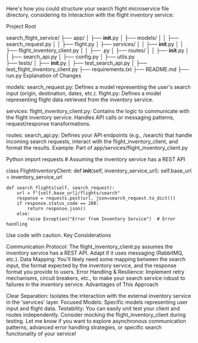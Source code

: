 
Here's how you could structure your search flight microservice file directory, considering its interaction with the flight inventory service:

Project Root

search_flight_service/
├── app/
│   ├── __init__.py
│   ├── models/
│   │   ├── search_request.py
│   │   ├── flight.py
│   ├── services/
│   │   ├── __init__.py
│   │   ├── flight_inventory_client.py
│   │   ├── .py
│   ├── routes/
│   │   ├── __init__.py
│   │   ├── search_api.py
│   ├── config.py
│   ├── utils.py  
├── tests/
│   ├── __init__.py
│   ├── test_search_api.py
│   ├── test_flight_inventory_client.py
├── requirements.txt
├── README.md
├── run.py
Explanation of Changes

models:
search_request.py: Defines a model representing the user's search input (origin, destination, dates, etc.).
flight.py: Defines a model representing flight data retrieved from the inventory service.

services:
flight_inventory_client.py: Contains the logic to communicate with the flight inventory service. Handles API calls or messaging patterns, request/response transformations.

routes:
search_api.py: Defines your API endpoints (e.g., /search) that handle incoming search requests, interact with the flight_inventory_client, and format the results.
Example: Part of app/services/flight_inventory_client.py

Python
import requests  # Assuming the inventory service has a REST API

class FlightInventoryClient:
def __init__(self, inventory_service_url):
self.base_url = inventory_service_url

    def search_flights(self, search_request):
        url = f"{self.base_url}/flights/search"
        response = requests.post(url, json=search_request.to_dict()) 
        if response.status_code == 200:
            return response.json()
        else:
            raise Exception("Error from Inventory Service")  # Error handling
Use code with caution.
Key Considerations

Communication Protocol: The flight_inventory_client.py assumes the inventory service has a REST API. Adapt if it uses messaging (RabbitMQ, etc.).
Data Mapping: You'll likely need some mapping between the search input, the format expected by the inventory service, and the response format you provide to users.
Error Handling & Resilience: Implement retry mechanisms, circuit breakers, etc., to make your search service robust to failures in the inventory service.
Advantages of This Approach

Clear Separation: Isolates the interaction with the external inventory service in the 'services' layer.
Focused Models: Specific models representing user input and flight data.
Testability: You can easily unit test your client and routes independently. Consider mocking the flight_inventory_client during testing.
Let me know if you want to explore asynchronous communication patterns, advanced error handling strategies, or specific search functionality of your service!